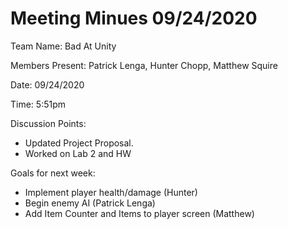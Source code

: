 # Meeting Minues 09/24/2020

Team Name: Bad At Unity

Members Present: Patrick Lenga, Hunter Chopp, Matthew Squire

Date: 09/24/2020

Time: 5:51pm

Discussion Points:
* Updated Project Proposal.
* Worked on Lab 2 and HW

Goals for next week:
* Implement player health/damage (Hunter)
* Begin enemy AI (Patrick Lenga)
* Add Item Counter and Items to player screen (Matthew)
